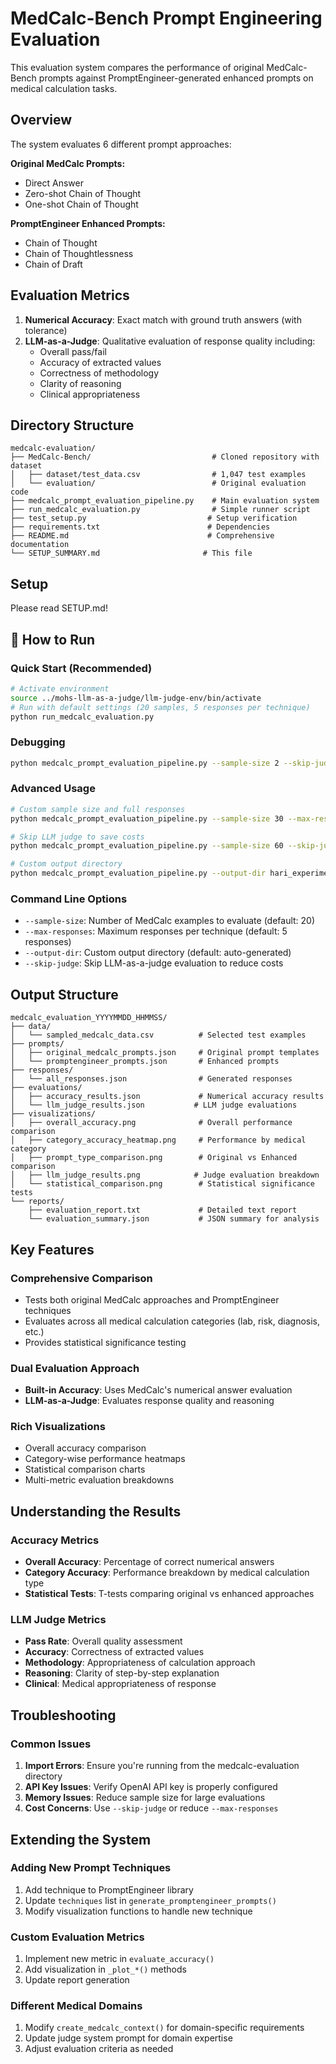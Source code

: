 # MedCalc-Bench Prompt Engineering Evaluation

This evaluation system compares the performance of original MedCalc-Bench prompts against PromptEngineer-generated enhanced prompts on medical calculation tasks.

## Overview

The system evaluates 6 different prompt approaches:

**Original MedCalc Prompts:**
- Direct Answer
- Zero-shot Chain of Thought  
- One-shot Chain of Thought

**PromptEngineer Enhanced Prompts:**
- Chain of Thought
- Chain of Thoughtlessness
- Chain of Draft

## Evaluation Metrics

1. **Numerical Accuracy**: Exact match with ground truth answers (with tolerance)
2. **LLM-as-a-Judge**: Qualitative evaluation of response quality including:
   - Overall pass/fail
   - Accuracy of extracted values
   - Correctness of methodology
   - Clarity of reasoning
   - Clinical appropriateness

## Directory Structure
```
medcalc-evaluation/
├── MedCalc-Bench/                           # Cloned repository with dataset
│   ├── dataset/test_data.csv                # 1,047 test examples 
│   └── evaluation/                          # Original evaluation code
├── medcalc_prompt_evaluation_pipeline.py    # Main evaluation system
├── run_medcalc_evaluation.py                # Simple runner script  
├── test_setup.py                           # Setup verification
├── requirements.txt                        # Dependencies
├── README.md                               # Comprehensive documentation
└── SETUP_SUMMARY.md                       # This file
```

## Setup

Please read SETUP.md!

## 🚀 How to Run

### Quick Start (Recommended)

```bash
# Activate environment
source ../mohs-llm-as-a-judge/llm-judge-env/bin/activate
# Run with default settings (20 samples, 5 responses per technique)
python run_medcalc_evaluation.py
```

### Debugging

```bash
python medcalc_prompt_evaluation_pipeline.py --sample-size 2 --skip-judge 
```

### Advanced Usage

```bash
# Custom sample size and full responses
python medcalc_prompt_evaluation_pipeline.py --sample-size 30 --max-responses 25

# Skip LLM judge to save costs
python medcalc_prompt_evaluation_pipeline.py --sample-size 60 --skip-judge

# Custom output directory
python medcalc_prompt_evaluation_pipeline.py --output-dir hari_experiment_2025
```

### Command Line Options

- `--sample-size`: Number of MedCalc examples to evaluate (default: 20)
- `--max-responses`: Maximum responses per technique (default: 5 responses)
- `--output-dir`: Custom output directory (default: auto-generated)
- `--skip-judge`: Skip LLM-as-a-judge evaluation to reduce costs

## Output Structure

```
medcalc_evaluation_YYYYMMDD_HHMMSS/
├── data/
│   └── sampled_medcalc_data.csv          # Selected test examples
├── prompts/
│   ├── original_medcalc_prompts.json     # Original prompt templates
│   └── promptengineer_prompts.json       # Enhanced prompts
├── responses/
│   └── all_responses.json                # Generated responses
├── evaluations/
│   ├── accuracy_results.json             # Numerical accuracy results
│   └── llm_judge_results.json           # LLM judge evaluations
├── visualizations/
│   ├── overall_accuracy.png              # Overall performance comparison
│   ├── category_accuracy_heatmap.png     # Performance by medical category
│   ├── prompt_type_comparison.png        # Original vs Enhanced comparison
│   ├── llm_judge_results.png            # Judge evaluation breakdown
│   └── statistical_comparison.png        # Statistical significance tests
└── reports/
    ├── evaluation_report.txt             # Detailed text report
    └── evaluation_summary.json           # JSON summary for analysis
```

## Key Features

### Comprehensive Comparison
- Tests both original MedCalc approaches and PromptEngineer techniques
- Evaluates across all medical calculation categories (lab, risk, diagnosis, etc.)
- Provides statistical significance testing

### Dual Evaluation Approach
- **Built-in Accuracy**: Uses MedCalc's numerical answer evaluation
- **LLM-as-a-Judge**: Evaluates response quality and reasoning

### Rich Visualizations
- Overall accuracy comparison
- Category-wise performance heatmaps
- Statistical comparison charts
- Multi-metric evaluation breakdowns
## Understanding the Results

### Accuracy Metrics
- **Overall Accuracy**: Percentage of correct numerical answers
- **Category Accuracy**: Performance breakdown by medical calculation type
- **Statistical Tests**: T-tests comparing original vs enhanced approaches

### LLM Judge Metrics
- **Pass Rate**: Overall quality assessment
- **Accuracy**: Correctness of extracted values
- **Methodology**: Appropriateness of calculation approach
- **Reasoning**: Clarity of step-by-step explanation
- **Clinical**: Medical appropriateness of response

## Troubleshooting

### Common Issues

1. **Import Errors**: Ensure you're running from the medcalc-evaluation directory
2. **API Key Issues**: Verify OpenAI API key is properly configured
3. **Memory Issues**: Reduce sample size for large evaluations
4. **Cost Concerns**: Use `--skip-judge` or reduce `--max-responses`

## Extending the System

### Adding New Prompt Techniques

1. Add technique to PromptEngineer library
2. Update `techniques` list in `generate_promptengineer_prompts()`
3. Modify visualization functions to handle new technique

### Custom Evaluation Metrics

1. Implement new metric in `evaluate_accuracy()`
2. Add visualization in `_plot_*()` methods
3. Update report generation

### Different Medical Domains

1. Modify `create_medcalc_context()` for domain-specific requirements
2. Update judge system prompt for domain expertise
3. Adjust evaluation criteria as needed
